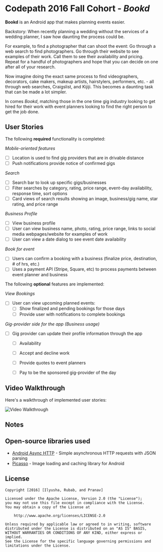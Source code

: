 # Codepath 2016 Fall Cohort - *Bookd*

**Bookd** is an Android app that makes planning events easier.  

Backstory: When recently planning a wedding without the services of a wedding planner, I saw how daunting the process could be. 

For example, to find a photographer that can shoot the event: Go through a web search to find photographers. Go through their website to see examples of their work. Call them to see their availability and pricing. Repeat for a handful of photographers and hope that you can decide on one after all of your research.

Now imagine doing the exact same process to find videographers, decorators, cake makers, makeup artists, hairstylers, performers, etc. - all through web searches, Craigslist, and Kijiji. This becomes a daunting task that can be made a lot simpler. 

In comes *Bookd*, matching those in the one time gig industry looking to get hired for their work with event planners looking to find the right person to get the job done.


## User Stories

The following **required** functionality is completed:

*Mobile-oriented features*
* [ ] Location is used to find gig providers that are in drivable distance
* [ ] Push notifications provide notice of confirmed gigs

*Search*
* [ ] Search bar to look up specific gigs/businesses
 * [ ] Filter searches by category, rating, price range, event-day availability, response time, sort options
* [ ] Card views of search results showing an image, business/gig name, star rating, and price range

*Business Profile*
* [ ] View business profile
 * [ ] User can view business name, photo, rating, price range, links to social media webpages/website for examples of work
 * [ ] User can view a date dialog to see event date availability 

*Book for event*
* [ ] Users can confirm a booking with a business (finalize price, destination, # of hrs, etc.)
 * [ ] Uses a payment API (Stripe, Square, etc) to process payments between event planner and business
 
The following **optional** features are implemented:

*View Bookings*
* [ ] User can view upcoming planned events: 
	* [ ] Show finalized and pending bookings for those days
	* [ ] Provide user with notifications to complete bookings 	

*Gig-provider side for the app (Business usage)*
* [ ] Gig provider can update their profile information through the app
	* [ ] Availability
	* [ ] Accept and decline work
	* [ ] Provide quotes to event planners
	* [ ] Pay to be the sponsored gig-provider of the day


## Video Walkthrough

Here's a walkthrough of implemented user stories:

<img src='http://i.imgur.com/link/to/your/gif/file.gif' title='Video Walkthrough' width='' alt='Video Walkthrough' />


## Notes


## Open-source libraries used

- [Android Async HTTP](https://github.com/loopj/android-async-http) - Simple asynchronous HTTP requests with JSON parsing
- [Picasso](http://square.github.io/picasso/) - Image loading and caching library for Android

## License

    Copyright [2016] [Ilyusha, Rubab, and Pranav]

    Licensed under the Apache License, Version 2.0 (the "License");
    you may not use this file except in compliance with the License.
    You may obtain a copy of the License at

        http://www.apache.org/licenses/LICENSE-2.0

    Unless required by applicable law or agreed to in writing, software
    distributed under the License is distributed on an "AS IS" BASIS,
    WITHOUT WARRANTIES OR CONDITIONS OF ANY KIND, either express or implied.
    See the License for the specific language governing permissions and
    limitations under the License.